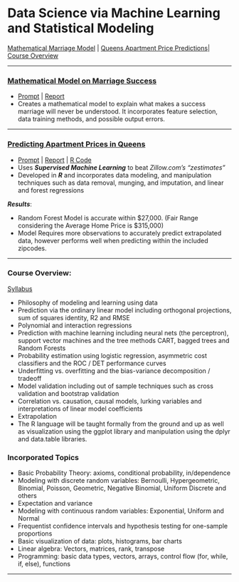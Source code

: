 <a name="TOP"></a>

# Data Science via Machine Learning and Statistical Modeling
[Mathematical Marriage Model](#marriage) | 
[Queens Apartment Price Predictions](#prediction)|
[Course Overview](#overview)
___
<a name="marriage"></a>

### [Mathematical Model on Marriage Success](https://github.com/eng-jonathan/QC_MATH_342/tree/master/modeling_essay)
* [Prompt](https://github.com/eng-jonathan/QC_MATH_342_DataScience_via_MachineLearning_and_StatisticalModeling/blob/master/modeling_essay/modeling_essay%20_prompt.pdf) | [Report](https://github.com/eng-jonathan/QC_MATH_342/blob/master/modeling_essay/modeling_essay.pdf)
* Creates a mathematical model to explain what makes a success marriage will never be understood. It incorporates feature selection, data training methods, and possible output errors. 
___
<a name="prediction"></a>

### [Predicting Apartment Prices in Queens](https://github.com/eng-jonathan/QC_MATH_342_DataScience_via_MachineLearning_and_StatisticalModeling/tree/master/final_project)
* [Prompt](https://github.com/eng-jonathan/QC_MATH_342_DataScience_via_MachineLearning_and_StatisticalModeling/blob/master/final_project/math3904_finalproject_prompt.pdf) | [Report](https://github.com/eng-jonathan/QC_MATH_342_DataScience_via_MachineLearning_and_StatisticalModeling/blob/master/final_project/math3904_finalproject.pdf) | [R Code](https://github.com/eng-jonathan/QC_MATH_342_DataScience_via_MachineLearning_and_StatisticalModeling/blob/master/final_project/math3904_finalproject.Rmd)
* Uses ***Supervised Machine Learning*** to beat *Zillow.com’s “zestimates”*
* Developed in ***R*** and incorporates data modeling, and manipulation techniques such as data removal, munging, and
imputation, and linear and forest regressions 

***Results***:
* Random Forest Model is accurate within $27,000. (Fair Range considering the Average Home Price is $315,000)
* Model Requires more observations to accurately predict extrapolated data, however performs well when predicting within the included zipcodes.
___ 
<a name="overview"></a>

### Course Overview:
[Syllabus](https://github.com/eng-jonathan/QC_MATH_342/blob/master/syllabus/syllabus_math342.pdf)
* Philosophy of modeling and learning using data
* Prediction via the ordinary linear model including orthogonal projections, sum of squares identity, R2 and RMSE
* Polynomial and interaction regressions
* Prediction with machine learning including neural nets (the perceptron), support vector machines and the tree methods CART, bagged trees and Random Forests
* Probability estimation using logistic regression, asymmetric cost classifiers and the ROC / DET performance curves
* Underfitting vs. overfitting and the bias-variance decomposition / tradeoff
* Model validation including out of sample techniques such as cross validation and bootstrap validation
* Correlation vs. causation, causal models, lurking variables and interpretations of linear model coefficients
* Extrapolation
* The R language will be taught formally from the ground and up as well as visualization using the ggplot library and manipulation using the dplyr and data.table libraries.

### Incorporated Topics
* Basic Probability Theory: axioms, conditional probability, in/dependence
* Modeling with discrete random variables: Bernoulli, Hypergeometric, Binomial, Poisson, Geometric, Negative Binomial, Uniform Discrete and others
* Expectation and variance
* Modeling with continuous random variables: Exponential, Uniform and Normal
* Frequentist confidence intervals and hypothesis testing for one-sample proportions
* Basic visualization of data: plots, histograms, bar charts
* Linear algebra: Vectors, matrices, rank, transpose
* Programming: basic data types, vectors, arrays, control flow (for, while, if, else), functions
___

